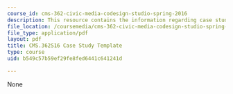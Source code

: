 ```yaml
---
course_id: cms-362-civic-media-codesign-studio-spring-2016
description: This resource contains the information regarding case study template.
file_location: /coursemedia/cms-362-civic-media-codesign-studio-spring-2016/b549c57b59ef29fe8fed6441c641241d_MITCMS_362S16_CaseStudy.pdf
file_type: application/pdf
layout: pdf
title: CMS.362S16 Case Study Template
type: course
uid: b549c57b59ef29fe8fed6441c641241d

---
```

None